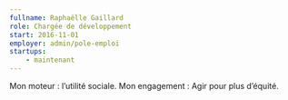 ```yaml
---
fullname: Raphaëlle Gaillard
role: Chargée de développement
start: 2016-11-01
employer: admin/pole-emploi
startups:
    - maintenant
---
```


Mon moteur : l’utilité sociale.
Mon engagement : Agir pour plus d’équité.
